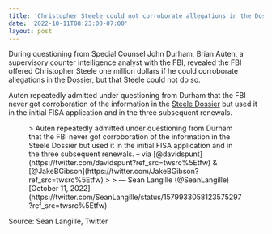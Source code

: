 ```yaml
---
title: 'Christopher Steele could not corroborate allegations in the Dossier'
date: '2022-10-11T08:23:00-07:00'
layout: post
---
```


During questioning from Special Counsel John Durham, Brian Auten, a supervisory counter intelligence analyst with the FBI, revealed the FBI offered Christopher Steele one million dollars if he could corroborate allegations in [the Dossier](/2016/06/20/the-steele-dossier.html), but that Steele could not do so.

Auten repeatedly admitted under questioning from Durham that the FBI never got corroboration of the information in the [Steele Dossier](/2016/06/20/the-steele-dossier.html) but used it in the initial FISA application and in the three subsequent renewals.

<figure class="wp-block-embed is-type-rich is-provider-twitter wp-block-embed-twitter"><div class="wp-block-embed__wrapper">> Auten repeatedly admitted under questioning from Durham that the FBI never got corroboration of the information in the Steele Dossier but used it in the initial FISA application and in the three subsequent renewals. – via [@davidspunt](https://twitter.com/davidspunt?ref_src=twsrc%5Etfw) &amp; [@JakeBGibson](https://twitter.com/JakeBGibson?ref_src=twsrc%5Etfw)
> 
> — Sean Langille (@SeanLangille) [October 11, 2022](https://twitter.com/SeanLangille/status/1579933058123575297?ref_src=twsrc%5Etfw)

<script async="" charset="utf-8" src="https://platform.twitter.com/widgets.js"></script></div></figure>Source: Sean Langille, Twitter
